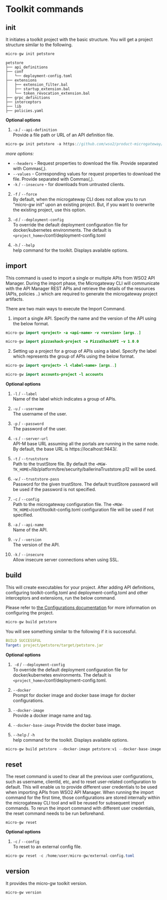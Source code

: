 # Toolkit commands

## init
It initiates a toolkit project with the basic structure. You will get a project structure similar to the following.

``` java tab="Example"
micro-gw init petstore
```

```
petstore
├── api_definitions
├── conf
│   └── deployment-config.toml
├── extensions
│   ├── extension_filter.bal
│   ├── startup_extension.bal
│   └── token_revocation_extension.bal
├── grpc_definitions
├── interceptors
├── lib
├── policies.yaml

```
**Optional options**

1) `-a` / `--api-definition`  
Provide a file path or URL of an API definition file.

```java tab="Example"
micro-gw init petstore -a https://github.com/wso2/product-microgateway/blob/master/samples/petstore_basic.yaml
```

*more options:*

- `--headers` - Request properties to download the file. Provide separated with Commas(,).
- `--values` - Corresponding values for request properties to download the file. Provide separated with Commas(,).
- `-k` / `--insecure` - for downloads from untrusted clients.


2) `-f` / `--force`     
    By default, when the microgateway CLI does not allow you to run "micro-gw init" upon an existing project. But, if you want to overwrite the existing project, use this option.

3) `-d` / `--deployment-config`     
    To override the default deployment configuration file for docker/kubernetes environments. The default is `<project_home>`/conf/deployment-config.toml

4) `-h` / `--help`      
    help command for the toolkit. Displays available options.

## import
This command is used to import a single or multiple APIs from WSO2 API Manager. During the import phase, the Microgateway CLI will communicate with the API Manager REST APIs and retrieve the details of the resources (APIs, policies ..) which are required to generate the microgateway project artifacts. 

There are two main ways to execute the Import Command.

1) import a single API.
Specify the name and the version of the API using the below format.

```java tab="Format"
micro-gw import <project> -a <api-name> -v <version> [args..]
```

```java tab="Example"
micro-gw import pizzashack-project -a PizzaShackAPI -v 1.0.0
```


2) Setting up a project for a group of APIs using a label.
Specify the label which represents the group of APIs using the below format.

```java tab="Format"
micro-gw import <project> -l <label-name> [args..]
```

```java tab="Example"
micro-gw import accounts-project -l accounts
```

**Optional options**

1. `-l` / `--label`     
Name of the label which indicates a group of APIs.

2. `-u` / `--username`  
The username of the user.

3. `-p` / `--password`  
The password of the user.

4. `-s` / `--server-url`    
API-M base URL assuming all the portals are running in the same node. By default, the base URL is https://localhost:9443/.

5. `-t` / `--truststore`    
Path to the trustStore file. By default the `<MGW-TK_HOME>`/lib/platform/bre/security/ballerinaTruststore.p12 will be used.

6. `-w` / `--truststore-pass`   
Password for the given trustStore. The default trustStore password will be used if the password is not specified.

7. `-c` / `--config`    
Path to the microgateway configuration file. The `<MGW-TK_HOME>`/conf/toolkit-config.toml configuration file will be used if not specified.

8. `-a` / `--api-name`  
Name of the API.

9. `-v` / `--version`   
The version of the API.

10. `-k` / `--insecure`     
Allow insecure server connections when using SSL.

## build
This will create executables for your project. After adding API definitions, configuring toolkit-config.toml and deployment-config.toml and other interceptors and extensions, run the below command.

Please refer to [the Configurations documentation]({{base_path}}/reference/configurations/configurations-overview/) for more information on configuring the project.

``` java tab="Example"
micro-gw build petstore
```

You will see something similar to the following if it is successful.

``` yml
BUILD SUCCESSFUL
Target: project/petstore/target/petstore.jar
```

**Optional options**

1.  `-d` / `--deployment-config`    
To override the default deployment configuration file for docker/kubernetes environments. The default is `<project_home>`/conf/deployment-config.toml.

2. `--docker`   
Prompt for docker image and docker base image for docker configurations.

3. `--docker-image`     
Provide a docker image name and tag.

4. `--docker-base-image`
Provide the docker base image.

4. `--help` / `-h`  
help command for the toolkit. Displays available options.

``` java tab="Example"
micro-gw build petstore --docker-image petstore:v1 --docker-base-image wso2/micro-gw:latest
```

## reset
The reset command is used to clear all the previous user configurations, such as username, clientId, etc, and to reset user-related configuration to default. This will enable us to provide different user credentials to be used when importing APIs from WSO2 API Manager. When running the import command for the first time, those configurations are stored internally within the microgateway CLI tool and will be reused for subsequent import commands. To rerun the import command with different user credentials, the reset command needs to be run beforehand.

```
micro-gw reset
```
**Optional options**

1. `-c` / `--config`    
To reset to an external config file.

``` java tab="Example"
micro-gw reset -c /home/user/micro-gw/external-config.toml
```

## version
It provides the micro-gw toolkit version.

```
micro-gw version
```
